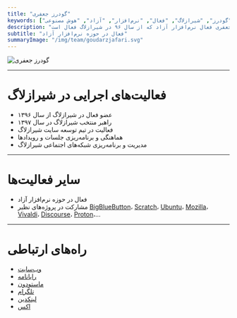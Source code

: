 ```yaml
---
title: "گودرز جعفری"
keywords: ["جعفری", "گودرز", "شیرازلاگ", "فعال", "نرم‌افزار", "آزاد", "هوش مصنوعی"]
description: "گودرز جعفری فعال نرم‌افزار آزاد که از سال ۹۶ در شیرازلاگ فعال است."
subtitle: "فعال در حوزه نرم‌افزار آزاد"
summaryImage: "/img/team/goudarzjafari.svg"
---
```

![گودرز جعفری](/img/team/goudarzjafari.svg)

---

# فعالیت‌های اجرایی در شیرازلاگ
* عضو فعال در شیرازلاگ از سال ۱۳۹۶
* راهبر منتخب شیرازلاگ در سال‌ ۱۳۹۷
* فعالیت در تیم توسعه سایت شیرازلاگ
* هماهنگی و برنامه‌ریزی جلسات و رویدادها
* مدیریت و برنامه‌ریزی شبکه‌های اجتماعی شیرازلاگ

---

# سایر فعالیت‌ها
* فعال در حوزه نرم‌افزار آزاد
* مشارکت در پروژه‌های نظیر [BigBlueButton](https://bigbluebutton.org/)، [Scratch](https://en.scratch-wiki.info/wiki/List_of_Translators#Persian)، [Ubuntu](https://launchpad.net/~ubuntu-l10n-fa-contributors/+members#active)، [Mozilla](https://www.mozilla.org)، [Vivaldi](https://vivaldi.com/fa/)، [Discourse](https://meta.discourse.org/t/thanks-to-our-2023-translators/273341#persian-fa-25)، [Proton](https://proton.me/)،...

---

# راه‌های ارتباطی
* [وب‌سایت](https://goudarzjafari.com)
* [رایانامه](mailto:me@goudarzjafari.com)
* [ماستودون‌](https://mastodon.social/@Goudarz)
* [تلگرام](https://t.me/GoudarzJafari)
* [لینکدین](https://linkedin.com/in/GoudarzJafari)
* [اکس](https://x.com/GoudarzJafari)
